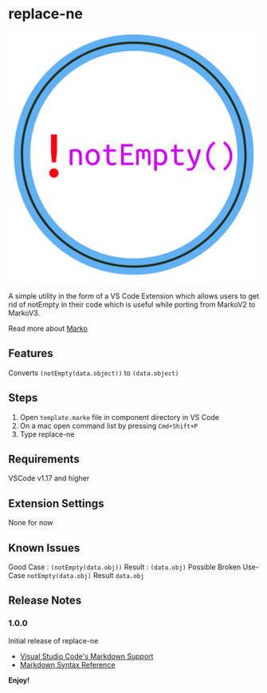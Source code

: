 # replace-ne

![Logo](images/notEmpty.png)

A simple utility in the form of a VS Code Extension which allows users to get rid of notEmpty in their code which is useful while porting from MarkoV2 to MarkoV3.

Read more about [Marko](https://markojs.com/)

## Features

Converts `(notEmpty(data.object))` to `(data.object)`

## Steps

1. Open `template.marko` file in component directory in VS Code
2. On a mac open command list by pressing `Cmd+Shift+P`
3. Type replace-ne

## Requirements

VSCode v1.17 and higher

## Extension Settings

None for now

## Known Issues

Good Case : `(notEmpty(data.obj))` Result : `(data.obj)`
Possible Broken Use-Case `notEmpty(data.obj)` Result `data.obj`

## Release Notes

### 1.0.0

Initial release of replace-ne

* [Visual Studio Code's Markdown Support](http://code.visualstudio.com/docs/languages/markdown)
* [Markdown Syntax Reference](https://help.github.com/articles/markdown-basics/)

**Enjoy!**
